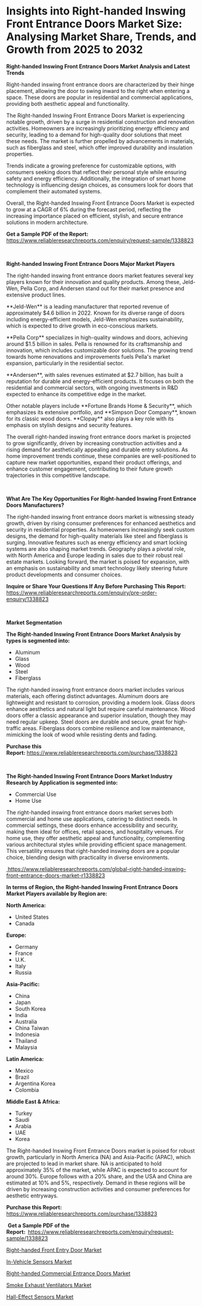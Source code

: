 <p><h1>Insights into Right-handed Inswing Front Entrance Doors Market Size: Analysing Market Share, Trends, and Growth from 2025 to 2032</h1></p><p><strong>Right-handed Inswing Front Entrance Doors Market Analysis and Latest Trends</strong></p>
<p><p>Right-handed inswing front entrance doors are characterized by their hinge placement, allowing the door to swing inward to the right when entering a space. These doors are popular in residential and commercial applications, providing both aesthetic appeal and functionality. </p><p>The Right-handed Inswing Front Entrance Doors Market is experiencing notable growth, driven by a surge in residential construction and renovation activities. Homeowners are increasingly prioritizing energy efficiency and security, leading to a demand for high-quality door solutions that meet these needs. The market is further propelled by advancements in materials, such as fiberglass and steel, which offer improved durability and insulation properties. </p><p>Trends indicate a growing preference for customizable options, with consumers seeking doors that reflect their personal style while ensuring safety and energy efficiency. Additionally, the integration of smart home technology is influencing design choices, as consumers look for doors that complement their automated systems. </p><p>Overall, the Right-handed Inswing Front Entrance Doors Market is expected to grow at a CAGR of 6% during the forecast period, reflecting the increasing importance placed on efficient, stylish, and secure entrance solutions in modern architecture.</p></p>
<p><strong>Get a Sample PDF of the Report:&nbsp;</strong> <a href="https://www.reliableresearchreports.com/enquiry/request-sample/1338823?utm_campaign=11&utm_medium=2&utm_source=Github&utm_content=ia&utm_term=08012025&utm_id=right-handed-inswing-front-entrance-doors">https://www.reliableresearchreports.com/enquiry/request-sample/1338823</a></p>
<p>&nbsp;</p>
<p><strong>Right-handed Inswing Front Entrance Doors Major Market Players</strong></p>
<p><p>The right-handed inswing front entrance doors market features several key players known for their innovation and quality products. Among these, Jeld-Wen, Pella Corp, and Andersen stand out for their market presence and extensive product lines.</p><p>**Jeld-Wen** is a leading manufacturer that reported revenue of approximately $4.6 billion in 2022. Known for its diverse range of doors including energy-efficient models, Jeld-Wen emphasizes sustainability, which is expected to drive growth in eco-conscious markets.</p><p>**Pella Corp** specializes in high-quality windows and doors, achieving around $1.5 billion in sales. Pella is renowned for its craftsmanship and innovation, which includes customizable door solutions. The growing trend towards home renovations and improvements fuels Pella's market expansion, particularly in the residential sector.</p><p>**Andersen**, with sales revenues estimated at $2.7 billion, has built a reputation for durable and energy-efficient products. It focuses on both the residential and commercial sectors, with ongoing investments in R&D expected to enhance its competitive edge in the market.</p><p>Other notable players include **Fortune Brands Home & Security**, which emphasizes its extensive portfolio, and **Simpson Door Company**, known for its classic wood doors. **Clopay** also plays a key role with its emphasis on stylish designs and security features.</p><p>The overall right-handed inswing front entrance doors market is projected to grow significantly, driven by increasing construction activities and a rising demand for aesthetically appealing and durable entry solutions. As home improvement trends continue, these companies are well-positioned to capture new market opportunities, expand their product offerings, and enhance customer engagement, contributing to their future growth trajectories in this competitive landscape.</p></p>
<p>&nbsp;</p>
<p><strong>What Are The Key Opportunities For Right-handed Inswing Front Entrance Doors Manufacturers?</strong></p>
<p><p>The right-handed inswing front entrance doors market is witnessing steady growth, driven by rising consumer preferences for enhanced aesthetics and security in residential properties. As homeowners increasingly seek custom designs, the demand for high-quality materials like steel and fiberglass is surging. Innovative features such as energy efficiency and smart locking systems are also shaping market trends. Geography plays a pivotal role, with North America and Europe leading in sales due to their robust real estate markets. Looking forward, the market is poised for expansion, with an emphasis on sustainability and smart technology likely steering future product developments and consumer choices.</p></p>
<p><strong>Inquire or Share Your Questions If Any Before Purchasing This Report:</strong> <a href="https://www.reliableresearchreports.com/enquiry/pre-order-enquiry/1338823?utm_campaign=11&utm_medium=2&utm_source=Github&utm_content=ia&utm_term=08012025&utm_id=right-handed-inswing-front-entrance-doors">https://www.reliableresearchreports.com/enquiry/pre-order-enquiry/1338823</a></p>
<p>&nbsp;</p>
<p><strong>Market Segmentation</strong></p>
<p><strong>The Right-handed Inswing Front Entrance Doors Market Analysis by types is segmented into:</strong></p>
<p><ul><li>Aluminum</li><li>Glass</li><li>Wood</li><li>Steel</li><li>Fiberglass</li></ul></p>
<p><p>The right-handed inswing front entrance doors market includes various materials, each offering distinct advantages. Aluminum doors are lightweight and resistant to corrosion, providing a modern look. Glass doors enhance aesthetics and natural light but require careful maintenance. Wood doors offer a classic appearance and superior insulation, though they may need regular upkeep. Steel doors are durable and secure, great for high-traffic areas. Fiberglass doors combine resilience and low maintenance, mimicking the look of wood while resisting dents and fading.</p></p>
<p><strong>Purchase this Report:&nbsp;</strong><a href="https://www.reliableresearchreports.com/purchase/1338823?utm_campaign=11&utm_medium=2&utm_source=Github&utm_content=ia&utm_term=08012025&utm_id=right-handed-inswing-front-entrance-doors">https://www.reliableresearchreports.com/purchase/1338823</a></p>
<p>&nbsp;</p>
<p><strong>The Right-handed Inswing Front Entrance Doors Market Industry Research by Application is segmented into:</strong></p>
<p><ul><li>Commercial Use</li><li>Home Use</li></ul></p>
<p><p>The right-handed inswing front entrance doors market serves both commercial and home use applications, catering to distinct needs. In commercial settings, these doors enhance accessibility and security, making them ideal for offices, retail spaces, and hospitality venues. For home use, they offer aesthetic appeal and functionality, complementing various architectural styles while providing efficient space management. This versatility ensures that right-handed inswing doors are a popular choice, blending design with practicality in diverse environments.</p></p>
<p><a href="https://www.reliableresearchreports.com/global-right-handed-inswing-front-entrance-doors-market-r1338823?utm_campaign=11&utm_medium=2&utm_source=Github&utm_content=ia&utm_term=08012025&utm_id=right-handed-inswing-front-entrance-doors">&nbsp;https://www.reliableresearchreports.com/global-right-handed-inswing-front-entrance-doors-market-r1338823</a></p>
<p><strong>In terms of Region, the Right-handed Inswing Front Entrance Doors Market Players available by Region are:</strong></p>
<p>
    <p> <strong> North America: </strong>
        <ul>
            <li>United States</li>
            <li>Canada</li>
        </ul>
        </p> 
    <p> <strong> Europe: </strong>
        <ul>
            <li>Germany</li>
            <li>France</li>
            <li>U.K.</li>
            <li>Italy</li>
            <li>Russia</li>
        </ul>
        </p> 
    <p> <strong> Asia-Pacific: </strong>
        <ul>
            <li>China</li>
            <li>Japan</li>
            <li>South Korea</li>
            <li>India</li>
            <li>Australia</li>
            <li>China Taiwan</li>
            <li>Indonesia</li>
            <li>Thailand</li>
            <li>Malaysia</li>
        </ul>
        </p> 
    <p> <strong> Latin America: </strong>
        <ul>
            <li>Mexico</li>
            <li>Brazil</li>
            <li>Argentina Korea</li>
            <li>Colombia</li>
        </ul>
        </p> 
    <p> <strong> Middle East & Africa: </strong>
        <ul>
            <li>Turkey</li>
            <li>Saudi</li>
            <li>Arabia</li>
            <li>UAE</li>
            <li>Korea</li>
        </ul>
    </p>
    </p>
<p><p>The Right-handed Inswing Front Entrance Doors market is poised for robust growth, particularly in North America (NA) and Asia-Pacific (APAC), which are projected to lead in market share. NA is anticipated to hold approximately 35% of the market, while APAC is expected to account for around 30%. Europe follows with a 20% share, and the USA and China are estimated at 10% and 5%, respectively. Demand in these regions will be driven by increasing construction activities and consumer preferences for aesthetic entryways.</p></p>
<p><strong>Purchase this Report: </strong><a href="https://www.reliableresearchreports.com/purchase/1338823?utm_campaign=11&utm_medium=2&utm_source=Github&utm_content=ia&utm_term=08012025&utm_id=right-handed-inswing-front-entrance-doors">https://www.reliableresearchreports.com/purchase/1338823</a></p>
<p>&nbsp;<strong>Get a Sample PDF of the Report:&nbsp;&nbsp;</strong><a href="https://www.reliableresearchreports.com/enquiry/request-sample/1338823?utm_campaign=11&utm_medium=2&utm_source=Github&utm_content=ia&utm_term=08012025&utm_id=right-handed-inswing-front-entrance-doors">https://www.reliableresearchreports.com/enquiry/request-sample/1338823</a></p>
<p><strong></strong></p>
<p><p><a href="https://github.com/JubayerMia832/Market-Research-Report-List-1/blob/main/right-handed-front-entry-door-market.md?utm_campaign=11&utm_medium=2&utm_source=Github&utm_content=ia&utm_term=08012025&utm_id=right-handed-inswing-front-entrance-doors">Right-handed Front Entry Door Market</a></p><p><a href="https://www.linkedin.com/pulse/in-vehicle-sensors-market-analysis-featuringgrowth-andindustry-from-2025-ey2qf?utm_campaign=11&utm_medium=2&utm_source=Github&utm_content=ia&utm_term=08012025&utm_id=right-handed-inswing-front-entrance-doors">In-Vehicle Sensors Market</a></p><p><a href="https://github.com/ygfu6u/Market-Research-Report-List-1/blob/main/right-handed-commercial-entrance-doors-market.md?utm_campaign=11&utm_medium=2&utm_source=Github&utm_content=ia&utm_term=08012025&utm_id=right-handed-inswing-front-entrance-doors">Right-handed Commercial Entrance Doors Market</a></p><p><a href="https://www.linkedin.com/pulse/north-americas-smoke-exhaust-ventilators-market-size-share-trends-forecast-v7rkf?utm_campaign=11&utm_medium=2&utm_source=Github&utm_content=ia&utm_term=08012025&utm_id=right-handed-inswing-front-entrance-doors">Smoke Exhaust Ventilators Market</a></p><p><a href="https://www.linkedin.com/pulse/market-dynamics-future-trends-global-hall-effect-sensors-sector-forecasted-gce5f?utm_campaign=11&utm_medium=2&utm_source=Github&utm_content=ia&utm_term=08012025&utm_id=right-handed-inswing-front-entrance-doors">Hall-Effect Sensors Market</a></p></p>